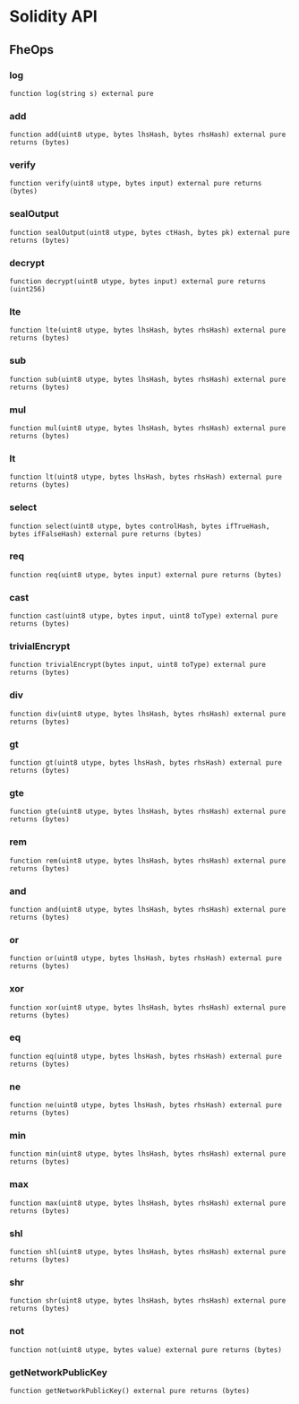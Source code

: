 # Solidity API

## FheOps

### log

```solidity
function log(string s) external pure
```

### add

```solidity
function add(uint8 utype, bytes lhsHash, bytes rhsHash) external pure returns (bytes)
```

### verify

```solidity
function verify(uint8 utype, bytes input) external pure returns (bytes)
```

### sealOutput

```solidity
function sealOutput(uint8 utype, bytes ctHash, bytes pk) external pure returns (bytes)
```

### decrypt

```solidity
function decrypt(uint8 utype, bytes input) external pure returns (uint256)
```

### lte

```solidity
function lte(uint8 utype, bytes lhsHash, bytes rhsHash) external pure returns (bytes)
```

### sub

```solidity
function sub(uint8 utype, bytes lhsHash, bytes rhsHash) external pure returns (bytes)
```

### mul

```solidity
function mul(uint8 utype, bytes lhsHash, bytes rhsHash) external pure returns (bytes)
```

### lt

```solidity
function lt(uint8 utype, bytes lhsHash, bytes rhsHash) external pure returns (bytes)
```

### select

```solidity
function select(uint8 utype, bytes controlHash, bytes ifTrueHash, bytes ifFalseHash) external pure returns (bytes)
```

### req

```solidity
function req(uint8 utype, bytes input) external pure returns (bytes)
```

### cast

```solidity
function cast(uint8 utype, bytes input, uint8 toType) external pure returns (bytes)
```

### trivialEncrypt

```solidity
function trivialEncrypt(bytes input, uint8 toType) external pure returns (bytes)
```

### div

```solidity
function div(uint8 utype, bytes lhsHash, bytes rhsHash) external pure returns (bytes)
```

### gt

```solidity
function gt(uint8 utype, bytes lhsHash, bytes rhsHash) external pure returns (bytes)
```

### gte

```solidity
function gte(uint8 utype, bytes lhsHash, bytes rhsHash) external pure returns (bytes)
```

### rem

```solidity
function rem(uint8 utype, bytes lhsHash, bytes rhsHash) external pure returns (bytes)
```

### and

```solidity
function and(uint8 utype, bytes lhsHash, bytes rhsHash) external pure returns (bytes)
```

### or

```solidity
function or(uint8 utype, bytes lhsHash, bytes rhsHash) external pure returns (bytes)
```

### xor

```solidity
function xor(uint8 utype, bytes lhsHash, bytes rhsHash) external pure returns (bytes)
```

### eq

```solidity
function eq(uint8 utype, bytes lhsHash, bytes rhsHash) external pure returns (bytes)
```

### ne

```solidity
function ne(uint8 utype, bytes lhsHash, bytes rhsHash) external pure returns (bytes)
```

### min

```solidity
function min(uint8 utype, bytes lhsHash, bytes rhsHash) external pure returns (bytes)
```

### max

```solidity
function max(uint8 utype, bytes lhsHash, bytes rhsHash) external pure returns (bytes)
```

### shl

```solidity
function shl(uint8 utype, bytes lhsHash, bytes rhsHash) external pure returns (bytes)
```

### shr

```solidity
function shr(uint8 utype, bytes lhsHash, bytes rhsHash) external pure returns (bytes)
```

### not

```solidity
function not(uint8 utype, bytes value) external pure returns (bytes)
```

### getNetworkPublicKey

```solidity
function getNetworkPublicKey() external pure returns (bytes)
```

